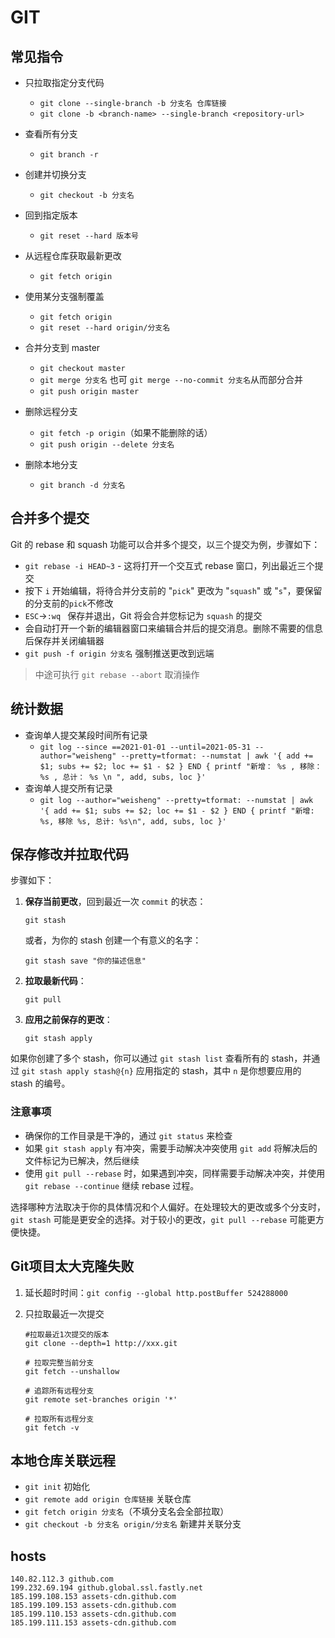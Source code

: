 # GIT

## 常见指令

- 只拉取指定分支代码
  - `git clone --single-branch -b 分支名 仓库链接`
  - `git clone -b <branch-name> --single-branch <repository-url>`
- 查看所有分支
  - `git branch -r`
- 创建并切换分支
  -   `git checkout -b 分支名`
- 回到指定版本
  -   `git reset --hard 版本号`
- 从远程仓库获取最新更改
  - `git fetch origin`	

- 使用某分支强制覆盖
  - `git fetch origin`
  - `git reset --hard origin/分支名`

- 合并分支到 master
  -   `git checkout master`
  -   `git merge 分支名` 也可 `git merge --no-commit 分支名`从而部分合并
  -   `git push origin master`
- 删除远程分支
  -   `git fetch -p origin`（如果不能删除的话）
  -   `git push origin --delete 分支名`
- 删除本地分支
  -   `git branch -d 分支名`

## 合并多个提交

Git 的 rebase 和 squash 功能可以合并多个提交，以三个提交为例，步骤如下：

- `git rebase -i HEAD~3`  - 这将打开一个交互式 rebase 窗口，列出最近三个提交
- 按下 `i` 开始编辑，将待合并分支前的 "`pick`" 更改为 "`squash`" 或 "`s`"，要保留的分支前的`pick`不修改
- `ESC`->`:wq ` 保存并退出，Git 将会合并您标记为 `squash` 的提交
- 会自动打开一个新的编辑器窗口来编辑合并后的提交消息。删除不需要的信息后保存并关闭编辑器
- `git push -f origin 分支名` 强制推送更改到远端

> 中途可执行 `git rebase --abort` 取消操作

## 统计数据

-   查询单人提交某段时间所有记录
    -   `git log --since ==2021-01-01 --until=2021-05-31 --author="weisheng" --pretty=tformat: --numstat | awk '{ add += $1; subs += $2; loc += $1 - $2 } END { printf "新增： %s , 移除： %s , 总计： %s \n ", add, subs, loc }'`
-   查询单人提交所有记录
    -   `git log --author="weisheng" --pretty=tformat: --numstat | awk '{ add += $1; subs += $2; loc += $1 - $2 } END { printf "新增: %s, 移除 %s, 总计: %s\n", add, subs, loc }'`

## 保存修改并拉取代码

步骤如下：

1. **保存当前更改**，回到最近一次 `commit` 的状态：

   ```
   git stash
   ```
   
   或者，为你的 stash 创建一个有意义的名字：
   
   ```
   git stash save "你的描述信息"
   ```
   
2. **拉取最新代码**：

   ```
   git pull
   ```
   
3. **应用之前保存的更改**：

   ```
   git stash apply
   ```
   

如果你创建了多个 stash，你可以通过 `git stash list` 查看所有的 stash，并通过 `git stash apply stash@{n}` 应用指定的 stash，其中 `n` 是你想要应用的 stash 的编号。

### 注意事项

- 确保你的工作目录是干净的，通过 `git status` 来检查
- 如果 `git stash apply` 有冲突，需要手动解决冲突使用 `git add` 将解决后的文件标记为已解决，然后继续
- 使用 `git pull --rebase` 时，如果遇到冲突，同样需要手动解决冲突，并使用 `git rebase --continue` 继续 rebase 过程。

选择哪种方法取决于你的具体情况和个人偏好。在处理较大的更改或多个分支时，`git stash` 可能是更安全的选择。对于较小的更改，`git pull --rebase` 可能更方便快捷。

## Git项目太大克隆失败

1. 延长超时时间：`git config --global http.postBuffer 524288000`

2. 只拉取最近一次提交

   ```shell
   #拉取最近1次提交的版本
   git clone --depth=1 http://xxx.git  
   
   # 拉取完整当前分支
   git fetch --unshallow
   
   # 追踪所有远程分支
   git remote set-branches origin '*'
   
   # 拉取所有远程分支
   git fetch -v
   ```

   

## 本地仓库关联远程

- `git init` 初始化
- `git remote add origin 仓库链接` 关联仓库
- `git fetch origin 分支名`（不填分支名会全部拉取）
- `git checkout -b 分支名 origin/分支名` 新建并关联分支

## hosts

```
140.82.112.3 github.com
199.232.69.194 github.global.ssl.fastly.net
185.199.108.153 assets-cdn.github.com
185.199.109.153 assets-cdn.github.com
185.199.110.153 assets-cdn.github.com
185.199.111.153 assets-cdn.github.com
```

